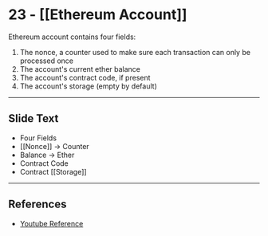 # 23 - [[Ethereum Account]]

Ethereum account contains four fields:
1.  The nonce, a counter used to make sure each transaction can only be processed once
2.  The account's current ether balance
3.  The account's contract code, if present
4.  The account's storage (empty by default)

___
## Slide Text
- Four Fields
- [[Nonce]] -> Counter
- Balance -> Ether
- Contract Code
- Contract [[Storage]]
___
## References
- [Youtube Reference](https://youtu.be/zIeBfuXxuWs?t=124)